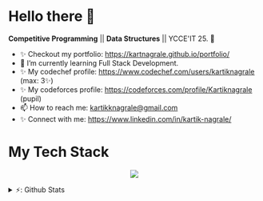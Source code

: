 # Hello there 👋

<!--
**kartnagrale/kartnagrale** is a ✨ _special_ ✨ repository because its `README.md` (this file) appears on your GitHub profile.
-->

<!--**App Development** 💻 ||--> 
**Competitive Programming** || **Data Structures** || YCCE'IT 25. 🌈    

* ✨   Checkout my portfolio: https://kartnagrale.github.io/portfolio/
* 🌱   I’m currently learning Full Stack Development.
* ✨   My codechef profile: https://www.codechef.com/users/kartiknagrale (max: 3✨)
* ✨   My codeforces profile: https://codeforces.com/profile/Kartiknagrale (pupil)
* 📫   How to reach me: kartikknagrale@gmail.com
* ✨   Connect with me: https://www.linkedin.com/in/kartik-nagrale/

# My Tech Stack
<p align="center">
  <a href="https://skillicons.dev">
    <img src="https://skillicons.dev/icons?i=cpp,c,git,java,kotlin,html,css,python,androidstudio,figma,gcp" />
  </a>
</p>

<details>
  
  <summary>⚡: Github Stats</summary>
  
  [![Kartik's GitHub stats](https://github-readme-stats-git-master-kartik-nagrales-projects.vercel.app/api?username=kartnagrale)](https://github.com/kartnagrale/github-readme-stats)
  
</details>


